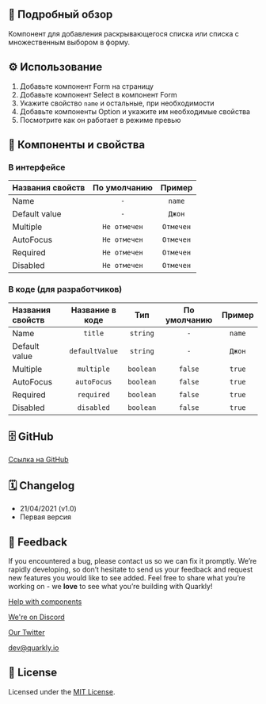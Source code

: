 ## 📖 Подробный обзор

Компонент для добавления раскрывающегося списка или списка с множественным выбором в форму.

## ⚙️ Использование

1.  Добавьте компонент Form на страницу
2.  Добавьте компонент Select в компонент Form
3.  Укажите свойство `name` и остальные, при необходимости
4.  Добавьте компоненты Option и укажите им необходимые свойства
5.  Посмотрите как он работает в режиме превью

## 🧩 Компоненты и свойства

### В интерфейсе

| Названия свойств | По умолчанию |  Пример   |
| :--------------- | :----------: | :-------: |
| Name             |     `-`      |  `name`   |
| Default value    |     `-`      |  `Джон`   |
| Multiple         | `Не отмечен` | `Отмечен` |
| AutoFocus        | `Не отмечен` | `Отмечен` |
| Required         | `Не отмечен` | `Отмечен` |
| Disabled         | `Не отмечен` | `Отмечен` |

### В коде (для разработчиков)

| Названия свойств | Название в коде |    Тип    | По умолчанию | Пример |
| :--------------- | :-------------: | :-------: | :----------: | :----: |
| Name             |     `title`     | `string`  |     `-`      | `name` |
| Default value    | `defaultValue`  | `string`  |     `-`      | `Джон` |
| Multiple         |   `multiple`    | `boolean` |   `false`    | `true` |
| AutoFocus        |   `autoFocus`   | `boolean` |   `false`    | `true` |
| Required         |   `required`    | `boolean` |   `false`    | `true` |
| Disabled         |   `disabled`    | `boolean` |   `false`    | `true` |

## 🗄 GitHub

[Ссылка на GitHub](https://github.com/quarkly/community-kit/blob/master/src/Select/Select.js)

## 🗓 Changelog

-   21/04/2021 (v1.0)
-   Первая версия

## 📮 Feedback

If you encountered a bug, please contact us so we can fix it promptly. We’re rapidly developing, so don’t hesitate to send us your feedback and request new features you would like to see added. Feel free to share what you’re working on - we **love** to see what you’re building with Quarkly!

[Help with components](https://community.quarkly.io/c/requests/11)

[We're on Discord](https://discord.gg/f9KhSMGX)

[Our Twitter](https://twitter.com/quarklyapp)

[dev@quarkly.io](mailto:dev@quarkly.io)

## 📝 License

Licensed under the [MIT License](https://raw.githubusercontent.com/quarkly/community-kit/master/LICENSE).
